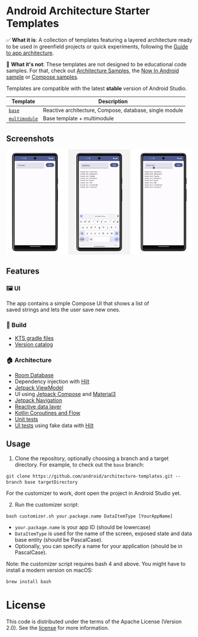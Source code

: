 Android Architecture Starter Templates
==================

✅ **What it is**: A collection of templates featuring a layered architecture ready to be used in greenfield projects
or quick experiments, following the [Guide to app architecture](https://developer.android.com/topic/architecture).

🙅 **What it's not**: These templates are not designed to be educational code samples. For that, check out [Architecture Samples](https://github.com/android/architecture-samples), the [Now In Android sample](https://github.com/android/nowinandroid) or [Compose samples](https://github.com/android/compose-samples).

Templates are compatible with the latest **stable** version of Android Studio.

| Template  | Description |
| ------------- | ------------- |
| [`base`](https://github.com/android/architecture-templates/tree/base)  | Reactive architecture, Compose, database, single module  |
| [`multimodule`](https://github.com/android/architecture-templates/tree/multimodule)  | Base template + multimodule  |

## Screenshots

<img src="screenshots.png" alt="Screenshot">

## Features

### 🖼️ UI
      
The app contains a simple Compose UI that shows a list of <br>
saved strings and lets the user save new ones.<br>
      
### 🧱 Build

* [KTS gradle files](https://docs.gradle.org/current/userguide/kotlin_dsl.html)
* [Version catalog](https://docs.gradle.org/current/userguide/platforms.html)

### 🏠 Architecture

* [Room Database](https://developer.android.com/training/data-storage/room)
* Dependency injection with [Hilt](https://developer.android.com/training/dependency-injection/hilt-android)
* [Jetpack ViewModel](https://developer.android.com/topic/libraries/architecture/viewmodel)
* UI using [Jetpack Compose](https://developer.android.com/jetpack/compose) and
[Material3](https://developer.android.com/jetpack/androidx/releases/compose-material3)
* [Jetpack Navigation](https://developer.android.com/jetpack/compose/navigation)
* [Reactive data layer](https://developer.android.com/topic/architecture/data-layer)
* [Kotlin Coroutines and Flow](https://developer.android.com/kotlin/coroutines)
* [Unit tests](https://developer.android.com/training/testing/local-tests)
* [UI tests](https://developer.android.com/jetpack/compose/testing) using fake data with
[Hilt](https://developer.android.com/training/dependency-injection/hilt-testing)

## Usage

1. Clone the repository, optionally choosing a branch and a target directory. For example, to check out the `base` branch:

```
git clone https://github.com/android/architecture-templates.git --branch base targetDirectory
```

For the customizer to work, dont open the project in Android Studio yet.

2. Run the customizer script:

```
bash customizer.sh your.package.name DataItemType [YourAppName]
```

* `your.package.name` is your app ID (should be lowercase)
* `DataItemType` is used for the name of the screen, exposed state and data base entity
(should be PascalCase).
* Optionally, you can specify a name for your application (should be in PascalCase).

Note: the customizer script requires bash 4 and above. You might have to install a modern version
on macOS:

```
brew install bash
```

# License

This code is distributed under the terms of the Apache License (Version 2.0). See the
[license](LICENSE) for more information.
